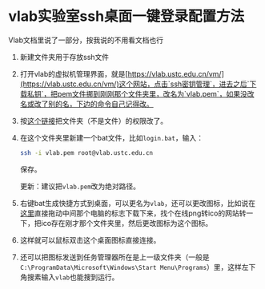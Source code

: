 # vlab实验室ssh桌面一键登录配置方法

Vlab文档里说了一部分，按我说的不用看文档也行

1. 新建文件夹用于存放ssh文件
2. 打开vlab的虚拟机管理界面，就是[https://vlab.ustc.edu.cn/vm/](https://vlab.ustc.edu.cn/vm/)这个网站，点击`ssh密钥管理`，进去之后`下载私钥`，把pem文件挪到刚刚那个文件夹里，改名为`vlab.pem`，如果没改名或改了别的名，下边的命令自己记得改。
3. 按[这个链接](https://blog.csdn.net/joshua2011/article/details/90208741)把文件夹（不是文件）的权限改了。
4. 在这个文件夹里新建一个bat文件，比如`login.bat`，输入：

   ```bash
   ssh -i vlab.pem root@vlab.ustc.edu.cn
   ```

   保存。

   更新：建议把`vlab.pem`改为绝对路径。

5. 右键bat生成快捷方式到桌面，可以更名为`vlab`，还可以更改图标，比如说在[这里](https://vlab.ustc.edu.cn/)直接拖动中间那个电脑的标志下载下来，找个在线png转ico的网站转一下，把ico存在刚才那个文件夹里，然后更改图标为这个图标。
6. 这样就可以鼠标双击这个桌面图标直接连接。
7. 还可以把图标发送到任务管理器所在是上一级文件夹（一般是`C:\ProgramData\Microsoft\Windows\Start Menu\Programs`）里，这样左下角搜素输入`vlab`也能搜到运行。
